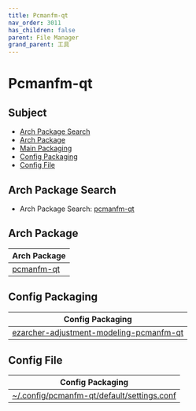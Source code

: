 ```yaml
---
title: Pcmanfm-qt
nav_order: 3011
has_children: false
parent: File Manager
grand_parent: 工具
---
```



# Pcmanfm-qt


## Subject

* [Arch Package Search](#arch-package-search)
* [Arch Package](#arch-package)
* [Main Packaging](#main-packaging)
* [Config Packaging](#config-packaging)
* [Config File](#config-file)


## Arch Package Search

* Arch Package Search: [pcmanfm-qt](https://archlinux.org/packages/?sort=&q=pcmanfm-qt&maintainer=&flagged=)


## Arch Package

| Arch Package |
| --- |
| [pcmanfm-qt](https://archlinux.org/packages/community/x86_64/pcmanfm-qt/) |


## Config Packaging

| Config Packaging |
| --- |
| [ezarcher-adjustment-modeling-pcmanfm-qt](https://github.com/samwhelp/ezarcher-adjustment/tree/main/project/ezarcher-adjustment-system/ezarcher-adjustment-packaging/pack/core/tool/ezarcher-adjustment-modeling-pcmanfm-qt) |


## Config File

| Config Packaging |
| --- |
| [~/.config/pcmanfm-qt/default/settings.conf](https://github.com/samwhelp/ezarcher-adjustment/blob/main/project/ezarcher-adjustment-system/ezarcher-adjustment-packaging/pack/core/tool/ezarcher-adjustment-modeling-pcmanfm-qt/asset/overlay/etc/skel/.config/pcmanfm-qt/default/settings.conf) |
